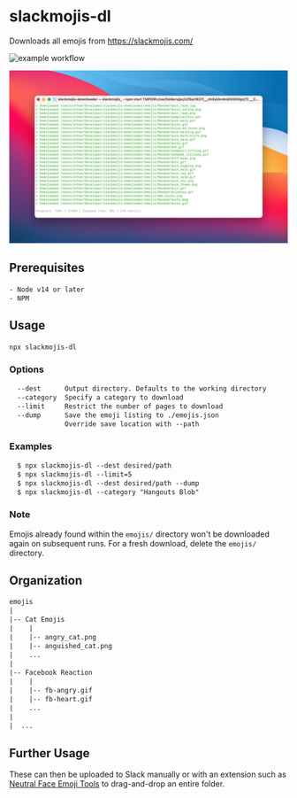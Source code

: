 # slackmojis-dl

Downloads all emojis from https://slackmojis.com/

![example workflow](https://github.com/ethanfann/slackmojis-dl/actions/workflows/node.js.yml/badge.svg)

![](media/demo.jpg)

## Prerequisites

```
- Node v14 or later
- NPM
```

## Usage

```
npx slackmojis-dl
```

### Options

```
  --dest      Output directory. Defaults to the working directory
  --category  Specify a category to download
  --limit     Restrict the number of pages to download
  --dump      Save the emoji listing to ./emojis.json
              Override save location with --path
```

### Examples

```
  $ npx slackmojis-dl --dest desired/path
  $ npx slackmojis-dl --limit=5
  $ npx slackmojis-dl --dest desired/path --dump
  $ npx slackmojis-dl --category "Hangouts Blob"
```

### Note

Emojis already found within the `emojis/` directory won't be downloaded again on subsequent runs. For a fresh download, delete the `emojis/` directory.

## Organization

```
emojis
|
|-- Cat Emojis
|    |
|    |-- angry_cat.png
|    |-- anguished_cat.png
|    ...
|
|-- Facebook Reaction
|    |
|    |-- fb-angry.gif
|    |-- fb-heart.gif
|    ...
|
|  ...
```

## Further Usage

These can then be uploaded to Slack manually or with an extension such as [Neutral Face Emoji Tools](https://chrome.google.com/webstore/detail/neutral-face-emoji-tools/anchoacphlfbdomdlomnbbfhcmcdmjej?hl=en) to drag-and-drop an entire folder.
